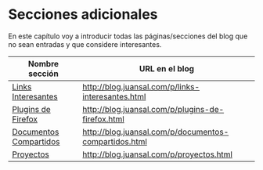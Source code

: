 # Secciones adicionales

En este capítulo voy a introducir todas las páginas/secciones del blog que no sean entradas y que considere interesantes.

| Nombre sección | URL en el blog |
| -- | -- |
| [Links Interesantes](../secciones_adicionales/links_interesantes.md) | http://blog.juansal.com/p/links-interesantes.html |
| [Plugins de Firefox](../secciones_adicionales/plugins_de_firefox.md)  | http://blog.juansal.com/p/plugins-de-firefox.html |
| [Documentos Compartidos](../secciones_adicionales/documentos_compartidos.md) | http://blog.juansal.com/p/documentos-compartidos.html |
|[Proyectos](../secciones_adicionales/proyectos.md) | http://blog.juansal.com/p/proyectos.html |


